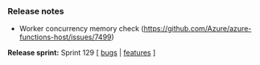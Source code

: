 ### Release notes
<!-- Please add your release notes in the following format:
- My change description (#PR)
-->
- Worker concurrency memory check (https://github.com/Azure/azure-functions-host/issues/7499)

**Release sprint:** Sprint 129
[ [bugs](https://github.com/Azure/azure-functions-host/issues?q=is%3Aissue+milestone%3A%22Functions+Sprint+129%22+label%3Abug+is%3Aclosed) | [features](https://github.com/Azure/azure-functions-host/issues?q=is%3Aissue+milestone%3A%22Functions+Sprint+129%22+label%3Afeature+is%3Aclosed) ]